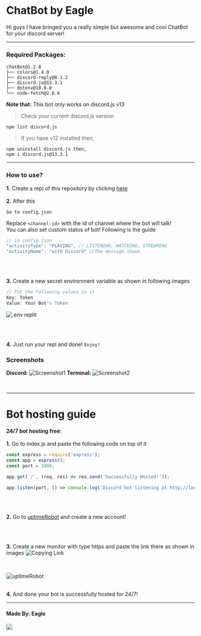 # ChatBot by Eagle

Hi guys I have bringed you a really simple but awesome and cool ChatBot for your discord server!



<hr>

### Required Packages:
```
chatBot@1.2.0
├── colors@1.4.0
├── discord-reply@0.1.2
├── discord.js@13.3.1
├── dotenv@10.0.0
└── node-fetch@2.6.6
```

**Note that:** This bot only works on discord.js v13
> Check your current discord.js version
> 
`npm list discord.js`

> If you have v12 installed then,
> 
```
npm uninstall discord.js then,
npm i discord.js@13.3.1
```

<hr>



### How to use?
**1.** Create a repl of this repository by clicking [here](https://repl.it/github/EAGLE1309/chatBot)
</br>
</br>
**2.** After this
```
Go to config.json
```
Replace `<channel-id>` with the id of channel where the bot will talk!
</br>
You can also set custom status of bot! Following is the guide
```javascript
// in config.json
"activityType": "PLAYING", // LISTENING, WATCHING, STREAMING
"activityName": "with Discord" //The message shown
```
</br>
</br>

**3.** Create a new secret environment variable as shown in following images
```javascript
// Put the following values in it
Key: Token
Value: Your Bot's Token
```
![.env replit](https://cdn.discordapp.com/attachments/846698526821449778/847015729106386954/Screenshot_2021-05-26-13-07-03-47.jpg)

</br>
</br>

**4.** Just run your repl and done! `Enjoy!`

### Screenshots
**Discord:**
![Screenshot1](https://cdn.discordapp.com/attachments/846698526821449778/846698559969296424/Screenshot_2021-05-25-16-07-05-76_572064f74bd5f9fa804b05334aa4f912.jpg)
**Terminal:**
![Screenshot2](https://cdn.discordapp.com/attachments/846698526821449778/846698792245657610/Screenshot_2021-05-25-16-08-32-42_c30cd925e7b7f067eb8ca2fbf963a62c.jpg)


<br>
<hr>

# Bot hosting guide
**24/7 bot hosting free:**
</br>
</br>
**1.** Go to index.js and paste the following code on top of it
```javascript
const express = require('express');
const app = express();
const port = 3000;

app.get('/', (req, res) => res.send('Successfully Hosted!'));

app.listen(port, () => console.log(`Discord bot listening at http://localhost:${port}`));
```
</br>
</br>

**2.** Go to [uptimeRobot](https://uptimerobot.com/) and create a new account!

</br>
</br>

**3.** Create a new monitor with type https and paste the link there as shown in images
![Copying Link](https://cdn.discordapp.com/attachments/846698526821449778/846787482645037066/IMG_20210525_220059.jpg)

</br>

![uptimeRobot](https://cdn.discordapp.com/attachments/846698526821449778/846787482989101086/IMG_20210525_220020.jpg)
</br>
</br>

**4.** And done your bot is successfully hosted for 24/7!
</br>
<hr>


#### Made By: Eagle
![](https://socialify.git.ci/EAGLE1309/chatBot/image?font=Source%20Code%20Pro&language=1&owner=1&pattern=Circuit%20Board&theme=Dark)
